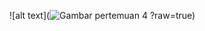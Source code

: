 ![alt text](![Gambar pertemuan 4](https://github.com/user-attachments/assets/c35a8fe5-bf32-428d-865d-586aad16c918)
?raw=true)
